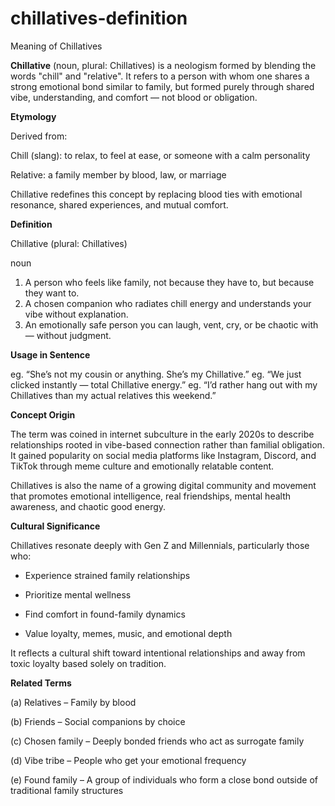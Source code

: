 # chillatives-definition
Meaning of Chillatives

**Chillative** (noun, plural: Chillatives) is a neologism formed by blending the words "chill" and "relative". It refers to a person with whom one shares a strong emotional bond similar to family, but formed purely through shared vibe, understanding, and comfort — not blood or obligation.

**Etymology**

Derived from:

Chill (slang): to relax, to feel at ease, or someone with a calm personality

Relative: a family member by blood, law, or marriage

Chillative redefines this concept by replacing blood ties with emotional resonance, shared experiences, and mutual comfort.

**Definition**

Chillative (plural: Chillatives)

noun
1. A person who feels like family, not because they have to, but because they want to.
2. A chosen companion who radiates chill energy and understands your vibe without explanation.
3. An emotionally safe person you can laugh, vent, cry, or be chaotic with — without judgment.

**Usage in Sentence**

eg. “She’s not my cousin or anything. She’s my Chillative.”
eg. “We just clicked instantly — total Chillative energy.”
eg. “I’d rather hang out with my Chillatives than my actual relatives this weekend.”

**Concept Origin**

The term was coined in internet subculture in the early 2020s to describe relationships rooted in vibe-based connection rather than familial obligation. It gained popularity on social media platforms like Instagram, Discord, and TikTok through meme culture and emotionally relatable content.

Chillatives is also the name of a growing digital community and movement that promotes emotional intelligence, real friendships, mental health awareness, and chaotic good energy.

**Cultural Significance**

Chillatives resonate deeply with Gen Z and Millennials, particularly those who:

- Experience strained family relationships

- Prioritize mental wellness

- Find comfort in found-family dynamics

- Value loyalty, memes, music, and emotional depth

It reflects a cultural shift toward intentional relationships and away from toxic loyalty based solely on tradition.

**Related Terms**

(a) Relatives – Family by blood

(b) Friends – Social companions by choice

(c) Chosen family – Deeply bonded friends who act as surrogate family

(d) Vibe tribe – People who get your emotional frequency

(e) Found family – A group of individuals who form a close bond outside of traditional family structures
